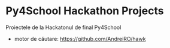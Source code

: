 Py4School Hackathon Projects
============================

Proiectele de la Hackatonul de final Py4School


+ motor de căutare: https://github.com/AndreiRO/hawk
